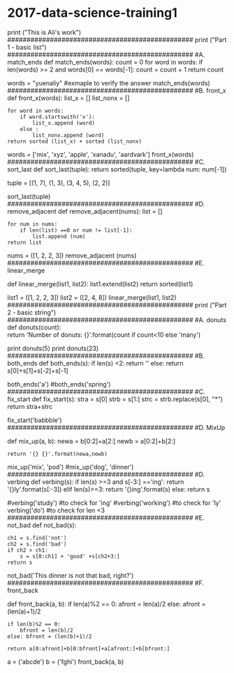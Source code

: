 # 2017-data-science-training1
print ("This is Ali's work")
################################################
print ("Part 1 - basic list")
################################################
#A. match_ends
def match_ends(words):
    count = 0
    for word in words:
        if len(words) >= 2 and words[0] == words[-1]:
            count = count + 1
    return count

words = "yuenaliy" #exmaple to verify the answer
match_ends(words)
################################################
#B. front_x
def front_x(words):
    list_x = []
    list_nonx = []
    
    for word in words:
        if word.startswith('x'):
            list_x.append (word)
        else :
            list_nonx.append (word)
    return sorted (list_x) + sorted (list_nonx)

words = ['mix', 'xyz', 'apple', 'xanadu', 'aardvark']
front_x(words)        
################################################
#C. sort_last
def sort_last(tuple):
    return sorted(tuple, key=lambda num: num[-1])

tuple = [(1, 7), (1, 3), (3, 4, 5), (2, 2)] 

sort_last(tuple)
################################################
#D. remove_adjacent
def remove_adjacent(nums):
    list = []
    
    for num in nums:
        if len(list) ==0 or num != list[-1]: 
            list.append (num)       
    return list

nums = ([1, 2, 2, 3])
remove_adjacent (nums)
################################################
#E. linear_merge

def linear_merge(list1, list2):
    list1.extend(list2)
    return sorted(list1)
 
list1 = ([1, 2, 2, 3])
list2 = ([2, 4, 8])
linear_merge(list1, list2)
 
################################################
print ("Part 2 - basic string")
################################################
#A. donuts
def donuts(count):       
    return 'Number of donuts: {}'.format(count if count<10 else 'many')

print donuts(5)
print donuts(23)
################################################
#B. both_ends
def both_ends(s):
    if len(s) <2:
        return ''
    else:
        return s[0]+s[1]+s[-2]+s[-1]

both_ends('a')
#both_ends('spring')
################################################
#C. fix_start
def fix_start(s):
    stra = s[0]
    strb = s[1:]
    strc = strb.replace(s[0], "*")
    return stra+strc

fix_start('babbble')
################################################
#D. MixUp

def mix_up(a, b):
    newa = b[0:2]+a[2:]
    newb = a[0:2]+b[2:]
    
    return '{} {}'.format(newa,newb)

mix_up('mix', 'pod')
#mix_up('dog', 'dinner')
################################################
#D. verbing
def verbing(s):
    if len(s) >=3 and s[-3:] =='ing':
        return '{}ly'.format(s[:-3])
    elif len(s)>=3:
        return '{}ing'.format(s)
    else:
        return s

#verbing('study') #to check for 'ing'
#verbing('working') #to check for 'ly'
verbing('do') #to check for len <3
################################################
#E. not_bad
def not_bad(s):
    
    ch1 = s.find('not')
    ch2 = s.find('bad')
    if ch2 > ch1:
        s = s[0:ch1] + 'good' +s[ch2+3:]
    return s

not_bad('This dinner is not that bad, right?')
################################################
#F. front_back

def front_back(a, b): 
    if len(a)%2 == 0:
        afront = len(a)/2 
    else: afront =(len(a)+1)/2
    
    if len(b)%2 == 0:
        bfront = len(b)/2
    else: bfront = (len(b)+1)/2        
    
    return a[0:afront]+b[0:bfront]+a[afront:]+b[bfront:]
        
a = ('abcde')
b = ('fghi')
front_back(a, b)  
